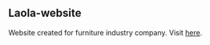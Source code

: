 Laola-website
----------
Website created for furniture industry company. Visit [here](http://studiolaola.pl).